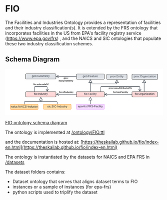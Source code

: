 # FIO

The Facilities and Industries Ontology provides a representation of facilities and their industry classification(s). It is extended by the FRS ontology that incorporates facilities in the US from EPA's facility registry service (<https://www.epa.gov/frs>) , and the NAICS and SIC ontologies that populate these two industry classification schemes.

## Schema Diagram

![FIO schema diagram](./ontology/FIO.png)

[FIO ontology schema diagram](https://lucid.app/lucidchart/0b649dc4-e466-4d29-ae34-5c0f113f5a46/edit?viewport_loc=-1453%2C-27%2C2951%2C1455%2Cq4u-GszAWYkJ&invitationId=inv_0e3483a0-96fc-4faf-8c17-1a5bf73fd23b)

 The ontology is implemented at [/ontology/FIO.ttl](/ontology/FIO.ttl) 
 
 and the documentation is hosted at: [https://theskailab.github.io/fio/index-en.html](https://theskailab.github.io/fio/index-en.html)
 
 The ontology is instantiated by the datasets for NAICS and EPA FRS in [/datasets](/datasets)
 
 The dataset folders contains:
* Dataset ontology that serves that aligns dataset terms to FIO
* instances or a sample of instances (for epa-frs) 
* python scripts used to triplify the dataset
